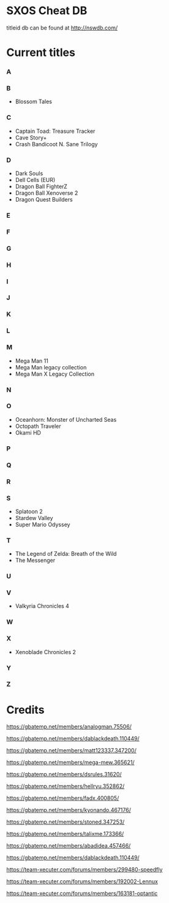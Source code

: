 # SXOS Cheat DB

titleid db can be found at http://nswdb.com/

# Current titles

### A

### B
* Blossom Tales

### C
* Captain Toad: Treasure Tracker
* Cave Story+
* Crash Bandicoot N. Sane Trilogy

### D
* Dark Souls
* Dell Cells (EUR)
* Dragon Ball FighterZ
* Dragon Ball Xenoverse 2
* Dragon Quest Builders

### E

### F

### G

### H

### I

### J

### K

### L

### M
* Mega Man 11
* Mega Man legacy collection
* Mega Man X Legacy Collection

### N

### O
* Oceanhorn: Monster of Uncharted Seas
* Octopath Traveler
* Okami HD

### P

### Q

### R

### S
* Splatoon 2
* Stardew Valley
* Super Mario Odyssey

### T
* The Legend of Zelda: Breath of the Wild
* The Messenger

### U

### V
* Valkyria Chronicles 4

### W

### X
* Xenoblade Chronicles 2

### Y

### Z

# Credits
https://gbatemp.net/members/analogman.75506/ 

https://gbatemp.net/members/dablackdeath.110449/

https://gbatemp.net/members/matt123337.347200/

https://gbatemp.net/members/mega-mew.365621/

https://gbatemp.net/members/dsrules.31620/

https://gbatemp.net/members/hellryu.352862/

https://gbatemp.net/members/fadx.400805/

https://gbatemp.net/members/kyonando.467176/

https://gbatemp.net/members/stoned.347253/

https://gbatemp.net/members/talixme.173366/

https://gbatemp.net/members/abadidea.457466/

https://gbatemp.net/members/dablackdeath.110449/

https://team-xecuter.com/forums/members/299480-speedfly

https://team-xecuter.com/forums/members/192002-Lennux

https://team-xecuter.com/forums/members/163181-optantic